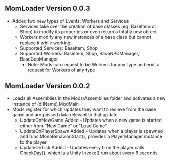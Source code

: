 ## MomLoader Version 0.0.3
* Added two new types of Events: Workers and Services
    * Services take over the creation of base classes (eg: BaseItem or Shop) to modify its properties or even return a totally new object
    * Workers modify any new instances of a base class but cannot replace it while working
    * Supported Services: BaseItem, Shop
    * Supported Workers: BaseItem, Shop, BaseNPCManager, BaseCopManager
        * Note: Mods can request to be Workers for any type and emit a request for Workers of any type

## MomLoader Version 0.0.2
* Loads all Assemblies in the Mods/Assemblies folder and activates a new instance of (dllName).ModMain
* Mods register for which updates they want to recieve from the base game and are passed data relevant to that update
    * UpdateOnNewGame Added - Updates when a new game is started either from "New Game" or "Load Game"
	* UpdateOnPlayerSpawn Added - Updates when a player is spawned and runs MonoBehavior:Start(), provides a PlayerManager instance to the player
    * UpdateOnTick Added - Updates every time the player calls CheckDay(), which is a Unity Invoke() run about every 6 seconds
